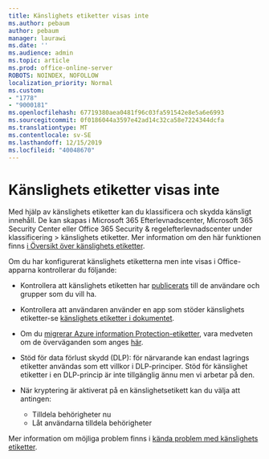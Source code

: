 ```yaml
---
title: Känslighets etiketter visas inte
ms.author: pebaum
author: pebaum
manager: laurawi
ms.date: ''
ms.audience: admin
ms.topic: article
ms.prod: office-online-server
ROBOTS: NOINDEX, NOFOLLOW
localization_priority: Normal
ms.custom:
- "1778"
- "9000181"
ms.openlocfilehash: 67719380aea0481f96c03fa591542e8e5a6e6993
ms.sourcegitcommit: 0f0186044a3597e42ad14c32ca58e7224344dcfa
ms.translationtype: MT
ms.contentlocale: sv-SE
ms.lasthandoff: 12/15/2019
ms.locfileid: "40048670"
---
```

# <a name="sensitivity-labels-not-appearing"></a>Känslighets etiketter visas inte

Med hjälp av känslighets etiketter kan du klassificera och skydda känsligt innehåll. De kan skapas i Microsoft 365 Efterlevnadscenter, Microsoft 365 Security Center eller Office 365 Security & regelefterlevnadscenter under klassificering > känslighets etiketter. Mer information om den här funktionen finns [i Översikt över känslighets etiketter](https://docs.microsoft.com/office365/securitycompliance/sensitivity-labels).

Om du har konfigurerat känslighets etiketterna men inte visas i Office-apparna kontrollerar du följande:

- Kontrollera att känslighets etiketten har [publicerats](https://docs.microsoft.com/Office365/SecurityCompliance/sensitivity-labels#what-label-policies-can-do) till de användare och grupper som du vill ha.

- Kontrollera att användaren använder en app som stöder känslighets etiketter-se [känslighets etiketter i dokumentet](https://support.office.com/article/apply-sensitivity-labels-to-your-documents-and-email-within-office-2f96e7cd-d5a4-403b-8bd7-4cc636bae0f9?ad=US&ui=en-US&rs=en-US#bkmk_whereavailable).

- Om du [migrerar Azure information Protection-etiketter](https://docs.microsoft.com/azure/information-protection/configure-policy-migrate-labels), vara medveten om de överväganden som anges [här](https://docs.microsoft.com/azure/information-protection/configure-policy-migrate-labels#considerations-for-unified-labels).

- Stöd för data förlust skydd (DLP): för närvarande kan endast lagrings etiketter användas som ett villkor i DLP-principer.  Stöd för känslighet etiketter i en DLP-princip är inte tillgänglig ännu men vi arbetar på den.

- När kryptering är aktiverat på en känslighetsetikett kan du välja att antingen:
    - Tilldela behörigheter nu
    - Låt användarna tilldela behörigheter


Mer information om möjliga problem finns i [kända problem med känslighets etiketter](https://support.office.com/article/known-issues-with-sensitivity-labels-in-office-b169d687-2bbd-4e21-a440-7da1b2743edc).
